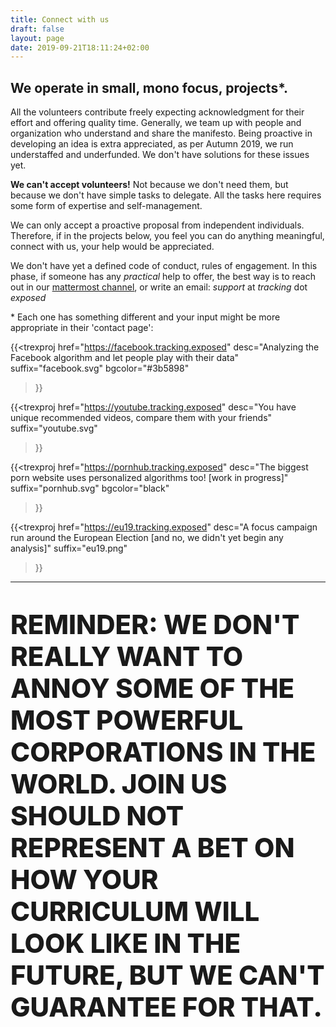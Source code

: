 ```yaml
---
title: Connect with us
draft: false
layout: page
date: 2019-09-21T18:11:24+02:00
---
```


## We operate in small, mono focus, projects*.

All the volunteers contribute freely expecting acknowledgment for their effort and offering quality time. Generally, we team up with people and organization who understand and share the manifesto. Being proactive in developing an idea is extra appreciated, as per Autumn 2019, we run understaffed and underfunded. We don't have solutions for these issues yet.

**We can't accept volunteers!** Not because we don't need them, but because we don't have simple tasks to delegate. All the tasks here requires some form of expertise and self-management.

We can only accept a proactive proposal from independent individuals. Therefore, if in the projects below, you feel you can do anything meaningful, connect with us, your help would be appreciated.

We don't have yet a defined code of conduct, rules of engagement. In this phase, if someone has any *practical* help to offer, the best way is to reach out in our [mattermost channel](https://chat.securitywithoutborders.org/community/channels/trackingexposed), or write an email: *support* at *tracking* dot *exposed*

\* Each one has something different and your input might be more appropriate in their 'contact page':

{{<trexproj
    href="https://facebook.tracking.exposed"
    desc="Analyzing the Facebook algorithm and let people play with their data"
    suffix="facebook.svg"
    bgcolor="#3b5898"
>}}

{{<trexproj
    href="https://youtube.tracking.exposed"
    desc="You have unique recommended videos, compare them with your friends"
    suffix="youtube.svg"
>}}

{{<trexproj
    href="https://pornhub.tracking.exposed"
    desc="The biggest porn website uses personalized algorithms too! [work in progress]"
    suffix="pornhub.svg"
    bgcolor="black"
>}}

{{<trexproj
    href="https://eu19.tracking.exposed"
    desc="A focus campaign run around the European Election [and no, we didn't yet begin any analysis]"
    suffix="eu19.png"
>}}

---

<p style="font-size:3em;font-weight:800;">
  REMINDER: WE DON'T REALLY WANT TO ANNOY SOME OF THE MOST POWERFUL CORPORATIONS IN THE WORLD.
  JOIN US SHOULD NOT REPRESENT A BET ON HOW YOUR CURRICULUM WILL LOOK LIKE IN THE FUTURE, BUT WE CAN'T GUARANTEE FOR THAT.
</p>
